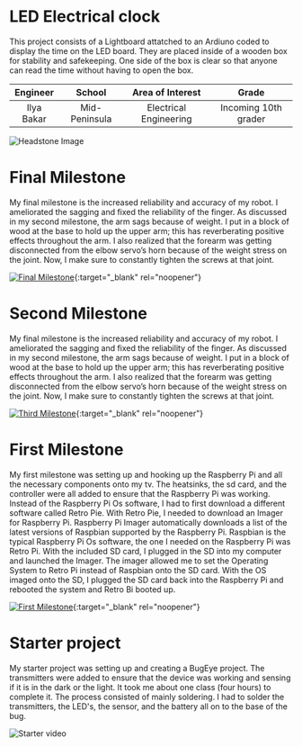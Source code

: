 ﻿# LED Electrical clock
This project consists of a Lightboard attatched to an Ardiuno coded to display the time on the LED board. They are placed inside of a wooden box for stability and safekeeping. One side of the box is clear so that anyone can read the time without having to open the box.

| **Engineer** | **School** | **Area of Interest** | **Grade** |
|:--:|:--:|:--:|:--:|
| Ilya Bakar | Mid-Peninsula | Electrical Engineering | Incoming 10th grader

![Headstone Image](https://lh3.googleusercontent.com/pw/AM-JKLWL2JZRXIU0RsZV_uhoy1zfUFQpqTs9qHDYyLAsHLvZLLsYPhWciACqPlb2IkNFfF-Ae09f7qI71ZH-HuHohiT3QAMcPtOzwn8LaDKGIXTUFJt8Pwh58JtdUhmYGQXTH-TSiKlf1rIlDFBzdCUgd6I=s972-no?authuser=0)
  
# Final Milestone
My final milestone is the increased reliability and accuracy of my robot. I ameliorated the sagging and fixed the reliability of the finger. As discussed in my second milestone, the arm sags because of weight. I put in a block of wood at the base to hold up the upper arm; this has reverberating positive effects throughout the arm. I also realized that the forearm was getting disconnected from the elbow servo’s horn because of the weight stress on the joint. Now, I make sure to constantly tighten the screws at that joint. 

[![Final Milestone](https://res.cloudinary.com/marcomontalbano/image/upload/v1612573869/video_to_markdown/images/youtube--F7M7imOVGug-c05b58ac6eb4c4700831b2b3070cd403.jpg )](https://www.youtube.com/watch?v=F7M7imOVGug&feature=emb_logo "Final Milestone"){:target="_blank" rel="noopener"}

# Second Milestone
My final milestone is the increased reliability and accuracy of my robot. I ameliorated the sagging and fixed the reliability of the finger. As discussed in my second milestone, the arm sags because of weight. I put in a block of wood at the base to hold up the upper arm; this has reverberating positive effects throughout the arm. I also realized that the forearm was getting disconnected from the elbow servo’s horn because of the weight stress on the joint. Now, I make sure to constantly tighten the screws at that joint.

[![Third Milestone](https://res.cloudinary.com/marcomontalbano/image/upload/v1612574014/video_to_markdown/images/youtube--y3VAmNlER5Y-c05b58ac6eb4c4700831b2b3070cd403.jpg)](https://www.youtube.com/watch?v=y3VAmNlER5Y&feature=emb_logo "Second Milestone"){:target="_blank" rel="noopener"}
# First Milestone
  

My first milestone was setting up and hooking up the Raspberry Pi and all the necessary components onto my tv. The heatsinks, the sd card, and the controller were all added to ensure that the Raspberry Pi was working. Instead of the Raspberry Pi Os software, I had to first download a different software called Retro Pie. With Retro Pie, I needed to download an Imager for Raspberry Pi. Raspberry Pi Imager automatically downloads a list of the latest versions of Raspbian supported by the Raspberry Pi. Raspbian is the typical Raspberry Pi Os software, the one I needed on the Raspberry Pi was Retro Pi. With the included SD card, I plugged in the SD into my computer and launched the Imager. The imager allowed me to set the Operating System to Retro Pi instead of Raspbian onto the SD card. With the OS imaged onto the SD, I plugged the SD card back into the Raspberry Pi and rebooted the system and Retro Bi booted up.

[![First Milestone](https://res.cloudinary.com/marcomontalbano/image/upload/v1612574117/video_to_markdown/images/youtube--CaCazFBhYKs-c05b58ac6eb4c4700831b2b3070cd403.jpg)](https://www.youtube.com/watch?v=CaCazFBhYKs "First Milestone"){:target="_blank" rel="noopener"}
# Starter project
  

My starter project was setting up and creating a BugEye project. The transmitters were added to ensure that the device was working and sensing if it is in the dark or the light. It took me about one class (four hours) to complete it. The process consisted of mainly soldering. I had to solder the transmitters, the LED's, the sensor, and the battery all on to the base of the bug. 

![Starter video](https://www.youtube.com/watch?v=teURmVErRJc&feature=emb_logo)
